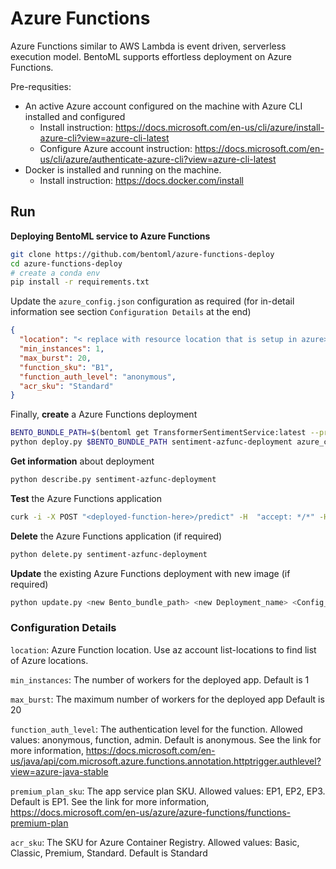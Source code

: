 # Azure Functions

Azure Functions similar to AWS Lambda is event driven, serverless execution model. BentoML supports effortless deployment on Azure Functions.

Pre-requsities:

- An active Azure account configured on the machine with Azure CLI installed and configured
    - Install instruction:  https://docs.microsoft.com/en-us/cli/azure/install-azure-cli?view=azure-cli-latest
    - Configure Azure account instruction: https://docs.microsoft.com/en-us/cli/azure/authenticate-azure-cli?view=azure-cli-latest
- Docker is installed and running on the machine.
    - Install instruction: https://docs.docker.com/install

## Run

**Deploying BentoML service to Azure Functions**

```bash
git clone https://github.com/bentoml/azure-functions-deploy
cd azure-functions-deploy
# create a conda env
pip install -r requirements.txt
```

Update the `azure_config.json` configuration as required (for in-detail information see section `Configuration Details` at the end)

```json
{
  "location": "< replace with resource location that is setup in azure>",
  "min_instances": 1,
  "max_burst": 20,
  "function_sku": "B1",
  "function_auth_level": "anonymous",
  "acr_sku": "Standard"
}
```

Finally, **create** a Azure Functions deployment

```bash
BENTO_BUNDLE_PATH=$(bentoml get TransformerSentimentService:latest --print-location -q)
python deploy.py $BENTO_BUNDLE_PATH sentiment-azfunc-deployment azure_config.json
```

**Get information** about deployment

```bash
python describe.py sentiment-azfunc-deployment
```

**Test** the Azure Functions application

```bash
curk -i -X POST "<deployed-function-here>/predict" -H  "accept: */*" -H  "Content-Type: application/json" -d "{\"text\":\"i like you\"}"
```

**Delete** the Azure Functions application (if required)

```bash
python delete.py sentiment-azfunc-deployment
```

**Update** the existing Azure Functions deployment with new image (if required)

```bash
python update.py <new Bento_bundle_path> <new Deployment_name> <Config_JSON>
```

### Configuration Details

`location`: Azure Function location. Use az account list-locations to find list of Azure locations.

`min_instances`: The number of workers for the deployed app. Default is 1

`max_burst`: The maximum number of workers for the deployed app Default is 20

`function_auth_level`: The authentication level for  the function. Allowed values: anonymous, function, admin. Default is  anonymous. See the link for more information, https://docs.microsoft.com/en-us/java/api/com.microsoft.azure.functions.annotation.httptrigger.authlevel?view=azure-java-stable

`premium_plan_sku`: The app service plan SKU. Allowed values: EP1, EP2, EP3. Default is EP1. See the link for more information, https://docs.microsoft.com/en-us/azure/azure-functions/functions-premium-plan

`acr_sku`: The SKU for Azure Container Registry. Allowed values: Basic, Classic, Premium, Standard. Default is Standard
